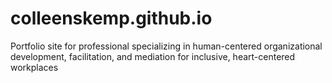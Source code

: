 # colleenskemp.github.io
Portfolio site for professional specializing in human-centered organizational development, facilitation, and mediation for inclusive, heart-centered workplaces
